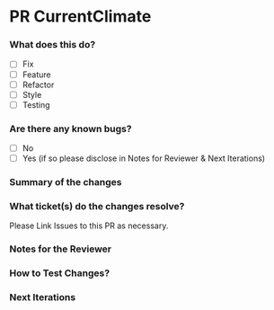 # PR CurrentClimate

### What does this do?

- [ ] Fix
- [ ] Feature
- [ ] Refactor
- [ ] Style
- [ ] Testing

### Are there any known bugs?

- [ ] No
- [ ] Yes (if so please disclose in Notes for Reviewer & Next Iterations)

### Summary of the changes


### What ticket(s) do the changes resolve?

Please Link Issues to this PR as necessary.

### Notes for the Reviewer



### How to Test Changes?



### Next Iterations
